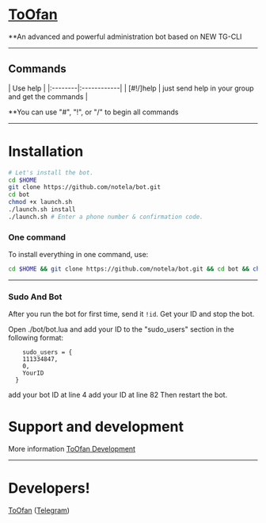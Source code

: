 # [ToOfan](https://telegram.me/To0fan)

**An advanced and powerful administration bot based on NEW TG-CLI


* * *

## Commands

| Use help |
|:--------|:------------|
| [#!/]help | just send help in your group and get the commands |

**You can use "#", "!", or "/" to begin all commands

* * *

# Installation

```sh
# Let's install the bot.
cd $HOME
git clone https://github.com/notela/bot.git
cd bot
chmod +x launch.sh
./launch.sh install
./launch.sh # Enter a phone number & confirmation code.
```
### One command
To install everything in one command, use:
```sh
cd $HOME && git clone https://github.com/notela/bot.git && cd bot && chmod +x launch.sh && ./launch.sh install && ./launch.sh
```

* * *

### Sudo And Bot
After you run the bot for first time, send it `!id`. Get your ID and stop the bot.

Open ./bot/bot.lua and add your ID to the "sudo_users" section in the following format:
```
    sudo_users = {
    111334847,
    0,
    YourID
  }
```
add your bot ID at line 4
add your ID at line 82
Then restart the bot.

# Support and development

More information [ToOfan Development](https://telegram.me/To0fan)

* * *

# Developers!

[ToOfan](https://github.com/To0fan) ([Telegram](https://telegram.me/To0fan))
